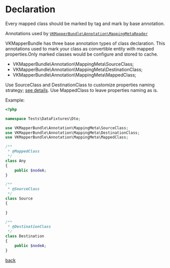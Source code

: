 # Declaration

Every mapped class should be marked by tag and mark by base annotation.  

Annotations used by [`VKMapperBundle\Annotation\MappingMetaReader`](https://github.com/vklymniuk/dto-mapper-bundle/blob/master/src/Annotation/MappingMetaReader.php)  

VKMapperBundle has three base annotation types of class declaration. This annotations used to mark your class as convertible entity with mapped properties.Only marked classes would be configure and stored to cache.

- VKMapperBundle\Annotation\MappingMeta\SourceClass;
- VKMapperBundle\Annotation\MappingMeta\DestinationClass;
- VKMapperBundle\Annotation\MappingMeta\MappedClass;


Use SourceClass and DestinationClass to customize properties naming strategy; [see details](https://github.com/vklymniuk/dto-mapper-bundle/blob/master/docs/01-naming).
Use MappedClass to leave properties naming as is.

Example:
 
```php
<?php

namespace Tests\DataFixtures\Dto;

use VKMapperBundle\Annotation\MappingMeta\SourceClass;
use VKMapperBundle\Annotation\MappingMeta\DestinationClass;
use VKMapperBundle\Annotation\MappingMeta\MappedClass;

/**
 * @MappedClass
 */
class Any
{
    public $nodeA;
}

/**
 * @SourceClass
 */
class Source
{
    
}

/**
 * @DestinationClass 
 */
class Destination
{
    public $nodeA;
}
```

[back](..)